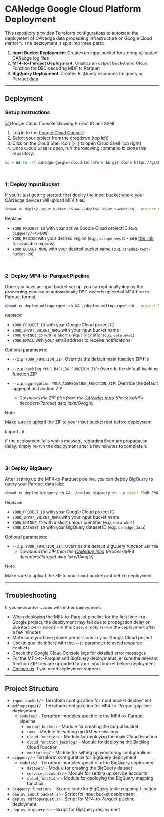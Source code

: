 # CANedge Google Cloud Platform Deployment

This repository provides Terraform configurations to automate the deployment of CANedge data processing infrastructure on Google Cloud Platform. The deployment is split into three parts:

1. **Input Bucket Deployment**: Creates an input bucket for storing uploaded CANedge log files
2. **MF4-to-Parquet Deployment**: Creates an output bucket and Cloud Function for DBC decoding MDF to Parquet
3. **BigQuery Deployment**: Creates BigQuery resources for querying Parquet data

----------

## Deployment

### Setup Instructions

![Google Cloud Console showing Project ID and Shell](http://canlogger1000.csselectronics.com/img/GCP-console-project-id-shell.png)

1. Log in to the [Google Cloud Console](https://console.cloud.google.com/)
2. Select your project from the dropdown (top left)
3. Click on the Cloud Shell icon (>_) to open Cloud Shell (top right)
4. Once Cloud Shell is open, run the following command to clone this repository:

```bash
cd ~ && rm -rf canedge-google-cloud-terraform && git clone https://github.com/CSS-Electronics/canedge-google-cloud-terraform.git && cd canedge-google-cloud-terraform
```

&nbsp;

### 1: Deploy Input Bucket

If you're just getting started, first deploy the input bucket where your CANedge devices will upload MF4 files:

```bash
chmod +x deploy_input_bucket.sh && ./deploy_input_bucket.sh --project YOUR_PROJECT_ID --region YOUR_REGION --bucket YOUR_BUCKET_NAME
```

Replace:
- `YOUR_PROJECT_ID` with your active Google Cloud project ID (e.g. `bigquery7-464008`)
- `YOUR_REGION` with your desired region (e.g., `europe-west1` - see [this link](https://cloud.google.com/storage/docs/locations#location-r) for available regions)
- `YOUR_BUCKET_NAME` with your desired bucket name (e.g. `canedge-test-bucket-20`)

&nbsp;

### 2: Deploy MF4-to-Parquet Pipeline

Once you have an input bucket set up, you can optionally deploy the processing pipeline to automatically DBC decode uploaded MF4 files to Parquet format:

```bash
chmod +x deploy_mdftoparquet.sh && ./deploy_mdftoparquet.sh --project YOUR_PROJECT_ID --bucket YOUR_INPUT_BUCKET_NAME --id YOUR_UNIQUE_ID --email YOUR_EMAIL
```

Replace:
- `YOUR_PROJECT_ID` with your Google Cloud project ID
- `YOUR_INPUT_BUCKET_NAME` with your input bucket name
- `YOUR_UNIQUE_ID` with a short unique identifier (e.g. `datalake1`)
- `YOUR_EMAIL` with your email address to receive notifications

Optional parameters:
- `--zip YOUR_FUNCTION_ZIP`: Override the default main function ZIP file 
- `--zip-backlog YOUR_BACKLOG_FUNCTION_ZIP`: Override the default backlog function ZIP 
- `--zip-aggregation YOUR_AGGREGATION_FUNCTION_ZIP`: Override the default aggregation function ZIP 

  - *Download the ZIP files from the [CANedge Intro](https://www.csselectronics.com/pages/can-bus-hardware-software-docs) (Process/MF4 decoders/Parquet data lake/Google)*


> [!NOTE]  
> Make sure to upload the ZIP to your input bucket root before deployment 

> [!IMPORTANT]  
> If the deployment fails with a message regarding Eventarc propagation delay, simply re-run the deployment after a few minutes to complete it.

&nbsp;

### 3: Deploy BigQuery

After setting up the MF4-to-Parquet pipeline, you can deploy BigQuery to query your Parquet data lake:

```bash
chmod +x deploy_bigquery.sh && ./deploy_bigquery.sh --project YOUR_PROJECT_ID --bucket YOUR_INPUT_BUCKET_NAME --id YOUR_UNIQUE_ID --dataset YOUR_DATASET_ID
```

Replace:
- `YOUR_PROJECT_ID` with your Google Cloud project ID
- `YOUR_INPUT_BUCKET_NAME` with your input bucket name
- `YOUR_UNIQUE_ID` with a short unique identifier (e.g. `datalake1`)
- `YOUR_DATASET_ID` with your BigQuery dataset ID (e.g. `canedge_data`)

Optional parameters:
- `--zip YOUR_FUNCTION_ZIP`: Override the default BigQuery function ZIP file
  - *Download the ZIP from the [CANedge Intro](https://www.csselectronics.com/pages/can-bus-hardware-software-docs) (Process/MF4 decoders/Parquet data lake/Google)*

> [!NOTE]  
> Make sure to upload the ZIP to your input bucket root before deployment 

----------

## Troubleshooting

If you encounter issues with either deployment:

- When deploying the MF4-to-Parquet pipeline for the first time in a Google project, the deployment may fail due to propagation delay on Eventarc permissions - in this case, simply re-run the deployment after a few minutes
- Make sure you have proper permissions in your Google Cloud project
- Use unique identifiers with the `--id` parameter to avoid resource conflicts
- Check the Google Cloud Console logs for detailed error messages
- For the MF4-to-Parquet and BigQuery deployments, ensure the relevant function ZIP files are uploaded to your input bucket before deployment
- [Contact us](https://www.csselectronics.com/pages/contact-us) if you need deployment support

----------

## Project Structure

- `input_bucket/` - Terraform configuration for input bucket deployment
- `mdftoparquet/` - Terraform configuration for MF4-to-Parquet pipeline deployment
  - `modules/` - Terraform modules specific to the MF4-to-Parquet pipeline
    - `output_bucket/` - Module for creating the output bucket
    - `iam/` - Module for setting up IAM permissions
    - `cloud_function/` - Module for deploying the main Cloud Function
    - `cloud_function_backlog/` - Module for deploying the Backlog Cloud Function
    - `monitoring/` - Module for setting up monitoring configurations
- `bigquery/` - Terraform configuration for BigQuery deployment
  - `modules/` - Terraform modules specific to the BigQuery deployment
    - `dataset/` - Module for creating the BigQuery dataset
    - `service_accounts/` - Module for setting up service accounts
    - `cloud_function/` - Module for deploying the BigQuery mapping function
- `bigquery-function/` - Source code for BigQuery table mapping function
- `deploy_input_bucket.sh` - Script for input bucket deployment
- `deploy_mdftoparquet.sh` - Script for MF4-to-Parquet pipeline deployment
- `deploy_bigquery.sh` - Script for BigQuery deployment
